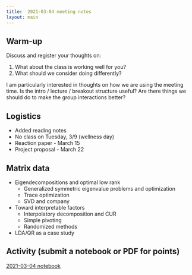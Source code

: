 ```yaml
---
title:  2021-03-04 meeting notes
layout: main
---
```


## Warm-up

Discuss and register your thoughts on:

1. What about the class is working well for you?
2. What should we consider doing differently?

I am particularly interested in thoughts on how we are using the
meeting time.  Is the intro / lecture / breakout structure useful?
Are there things we should do to make the group interactions better?

## Logistics

- Added reading notes
- No class on Tuesday, 3/9 (wellness day)
- Reaction paper - March 15
- Project proposal - March 22

## Matrix data

- Eigendecompositions and optimal low rank
  - Generalized symmetric eigenvalue problems and optimization
  - Trace optimization
  - SVD and company
- Toward interpretable factors
  - Interpolatory decomposition and CUR
  - Simple pivoting
  - Randomized methods
- LDA/QR as a case study

## Activity (submit a notebook or PDF for points)

[2021-03-04 notebook](nb-2021-03-04.ipynb)
